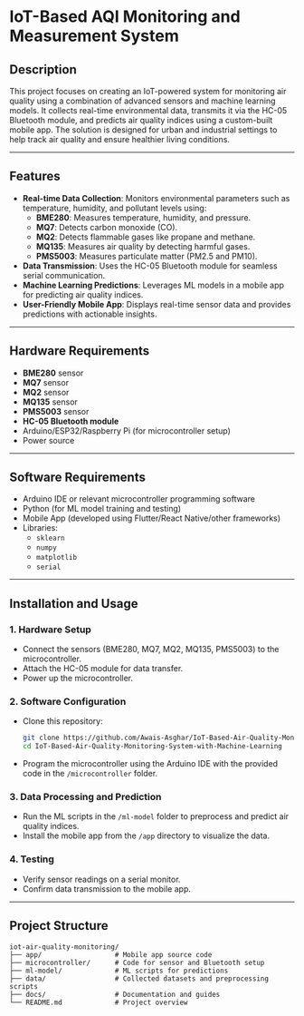 # IoT-Based AQI Monitoring and Measurement System

## Description
This project focuses on creating an IoT-powered system for monitoring air quality using a combination of advanced sensors and machine learning models. It collects real-time environmental data, transmits it via the HC-05 Bluetooth module, and predicts air quality indices using a custom-built mobile app. The solution is designed for urban and industrial settings to help track air quality and ensure healthier living conditions.

---

## Features
- **Real-time Data Collection**: Monitors environmental parameters such as temperature, humidity, and pollutant levels using:
  - **BME280**: Measures temperature, humidity, and pressure.
  - **MQ7**: Detects carbon monoxide (CO).
  - **MQ2**: Detects flammable gases like propane and methane.
  - **MQ135**: Measures air quality by detecting harmful gases.
  - **PMS5003**: Measures particulate matter (PM2.5 and PM10).
- **Data Transmission**: Uses the HC-05 Bluetooth module for seamless serial communication.
- **Machine Learning Predictions**: Leverages ML models in a mobile app for predicting air quality indices.
- **User-Friendly Mobile App**: Displays real-time sensor data and provides predictions with actionable insights.

---

## Hardware Requirements
- **BME280** sensor
- **MQ7** sensor
- **MQ2** sensor
- **MQ135** sensor
- **PMS5003** sensor
- **HC-05 Bluetooth module**
- Arduino/ESP32/Raspberry Pi (for microcontroller setup)
- Power source

---

## Software Requirements
- Arduino IDE or relevant microcontroller programming software
- Python (for ML model training and testing)
- Mobile App (developed using Flutter/React Native/other frameworks)
- Libraries:
  - `sklearn`
  - `numpy`
  - `matplotlib`
  - `serial`

---

## Installation and Usage
### 1. **Hardware Setup**
   - Connect the sensors (BME280, MQ7, MQ2, MQ135, PMS5003) to the microcontroller.
   - Attach the HC-05 module for data transfer.
   - Power up the microcontroller.

### 2. **Software Configuration**
   - Clone this repository:
     ```bash
     git clone https://github.com/Awais-Asghar/IoT-Based-Air-Quality-Monitoring-System-with-Machine-Learning.git
     cd IoT-Based-Air-Quality-Monitoring-System-with-Machine-Learning
     ```
   - Program the microcontroller using the Arduino IDE with the provided code in the `/microcontroller` folder.

### 3. **Data Processing and Prediction**
   - Run the ML scripts in the `/ml-model` folder to preprocess and predict air quality indices.
   - Install the mobile app from the `/app` directory to visualize the data.

### 4. **Testing**
   - Verify sensor readings on a serial monitor.
   - Confirm data transmission to the mobile app.

---

## Project Structure
```plaintext
iot-air-quality-monitoring/
├── app/                  # Mobile app source code
├── microcontroller/      # Code for sensor and Bluetooth setup
├── ml-model/             # ML scripts for predictions
├── data/                 # Collected datasets and preprocessing scripts
├── docs/                 # Documentation and guides
└── README.md             # Project overview
